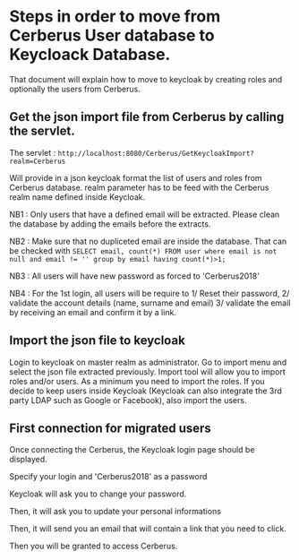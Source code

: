 # Steps in order to move from Cerberus User database to Keycloack Database.
That document will explain how to move to keycloak by creating roles and optionally the users from Cerberus.


## Get the json import file from Cerberus by calling the servlet.

The servlet :
`
http://localhost:8080/Cerberus/GetKeycloakImport?realm=Cerberus
`

Will provide in a json keycloak format the list of users and roles from Cerberus database. realm parameter has to be feed with the Cerberus realm name defined inside Keycloak.

  NB1 : Only users that have a defined email will be extracted. Please clean the database by adding the emails before the extracts.
  
  NB2 : Make sure that no dupliceted email are inside the database. That can be checked with 
`
  SELECT email, count(*) FROM user where email is not null and email != '' group by email having count(*)>1;
`
  
  NB3 : All users will have new password as forced to 'Cerberus2018'
  
  NB4 : For the 1st login, all users will be require to 1/ Reset their password, 2/ validate the account details (name, surname and email) 3/ validate the email by receiving an email and confirm it by a link.

## Import the json file to keycloak

Login to keycloak on master realm as administrator.
Go to import menu and select the json file extracted previously.
Import tool will allow you to import roles and/or users. As a minimum you need to import the roles.
If you decide to keep users inside Keycloak (Keycloak can also integrate the 3rd party LDAP such as Google or Facebook), also import the users.

## First connection for migrated users

Once connecting the Cerberus, the Keycloak login page should be displayed.

Specify your login and 'Cerberus2018' as a password

Keycloak will ask you to change your password.

Then, it will ask you to update your personal informations

Then, it will send you an email that will contain a link that you need to click.

Then you will be granted to access Cerberus.

